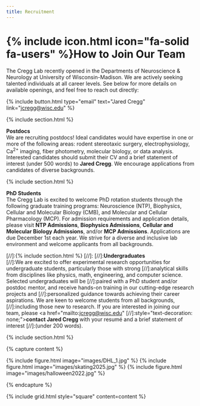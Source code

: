 ```yaml
---
title: Recruitment
---
```


# {% include icon.html icon="fa-solid fa-users" %}How to Join Our Team

The Cregg Lab recently opened in the Departments of Neuroscience & Neurology at University of Wisconsin-Madison. We are actively seeking talented individuals at all career levels. See below for more details on available openings, and feel free to reach out directly: 

{%
  include button.html
  type="email"
  text="Jared Cregg"
  link="jcregg@wisc.edu"
%}

{% include section.html %}

**Postdocs**<br>
We are recruiting postdocs! Ideal candidates would have expertise in one or more of the following areas: rodent stereotaxic surgery, electrophysiology, Ca<sup>2+</sup> imaging, fiber photometry, molecular biology, or data analysis. Interested candidates should submit their CV and a brief statement of interest (under 500 words) to <a href="mailto:jcregg@wisc.edu" style="text-decoration: none;"><strong>Jared Cregg</strong></a>. We encourage applications from candidates of diverse backgrounds. 

{% include section.html %}

**PhD Students**<br>
The Cregg Lab is excited to welcome PhD rotation students through the following graduate training programs: Neuroscience (NTP), Biophysics, Cellular and Molecular Biology (CMB), and Molecular and Cellular Pharmacology (MCP). For admission requirements and application details, please visit <a href="https://ntp.neuroscience.wisc.edu/admissions/" style="text-decoration: none;"><strong>NTP Admissions</strong></a>, <a href="https://biophysics.wisc.edu/education/admissions/" style="text-decoration: none;"><strong>Biophysics Admissions</strong></a>, <a href="https://cmb.wisc.edu/education/admissions/" style="text-decoration: none;"><strong>Cellular and Molecular Biology Admissions</strong></a>, and/or <a href="https://molpharm.wisc.edu/admissions-how-to-apply/" style="text-decoration: none;"><strong>MCP Admissions</strong></a>. Applications are due December 1st each year. We strive for a diverse and inclusive lab environment and welcome applicants from all backgrounds.

[//]:{% include section.html %}
[//]:
[//]:**Undergraduates**<br>
[//]:We are excited to offer experimental research opportunities for undergraduate students, particularly those with strong [//]:analytical skills from disciplines like physics, math, engineering, and computer science. Selected undergraduates will be [//]:paired with a PhD student and/or postdoc mentor, and receive hands-on training in our cutting-edge research projects and [//]:personalized guidance towards achieving their career aspirations. We are keen to welcome students from all backgrounds, [//]:including those new to research. If you are interested in joining our team, please <a href="mailto:jcregg@wisc.edu" [//]:style="text-decoration: none;"><strong>contact Jared Cregg</strong></a> with your resumé and a brief statement of interest [//]:(under 200 words).

{% include section.html %}

{% capture content %}

{% include figure.html image="images/DHL_1.jpg" %}
{% include figure.html image="images/skating2025.jpg" %}
{% include figure.html image="images/halloween2022.jpg" %}

{% endcapture %}

{% include grid.html style="square" content=content %}
